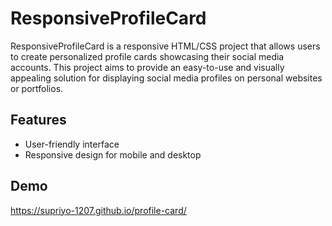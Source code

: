 
# ResponsiveProfileCard

ResponsiveProfileCard is a responsive HTML/CSS project that allows users to create personalized profile cards showcasing their social media accounts. This project aims to provide an easy-to-use and visually appealing solution for displaying social media profiles on personal websites or portfolios.




## Features


- User-friendly interface
- Responsive design for mobile and desktop


## Demo
https://supriyo-1207.github.io/profile-card/

